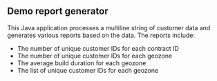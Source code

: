 ## Demo report generator

This Java application processes a multiline string of customer data and generates various reports based on the data. The reports include:

  - The number of unique customer IDs for each contract ID
  - The number of unique customer IDs for each geozone
  - The average build duration for each geozone
  - The list of unique customer IDs for each geozone

